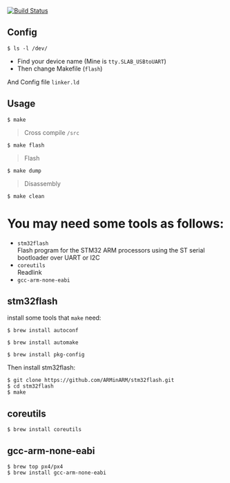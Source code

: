 [![Build Status](https://travis-ci.org/but0n/stm32_development_on_Mac.png)](https://travis-ci.org/but0n/stm32_development_on_Mac)
## Config
```
$ ls -l /dev/ 
```
* Find your device name (Mine is `tty.SLAB_USBtoUART`)</br>
* Then change Makefile (`flash`)

And Config file `linker.ld`


## Usage
```
$ make
```
> Cross compile `/src`

```
$ make flash
```
> Flash

```
$ make dump
```
> Disassembly 

```
$ make clean
```

# You may need some tools as follows:

* `stm32flash` </br>
Flash program for the STM32 ARM processors using the ST serial bootloader over UART or I2C
* `coreutils` </br>
Readlink
* `gcc-arm-none-eabi`

## stm32flash
install some tools that `make` need:

```
$ brew install autoconf
```

```
$ brew install automake
```

```
$ brew install pkg-config
```

Then install stm32flash:

```
$ git clone https://github.com/ARMinARM/stm32flash.git
$ cd stm32flash
$ make
```

## coreutils
```
$ brew install coreutils
```
## gcc-arm-none-eabi
```
$ brew top px4/px4
$ brew install gcc-arm-none-eabi
```

